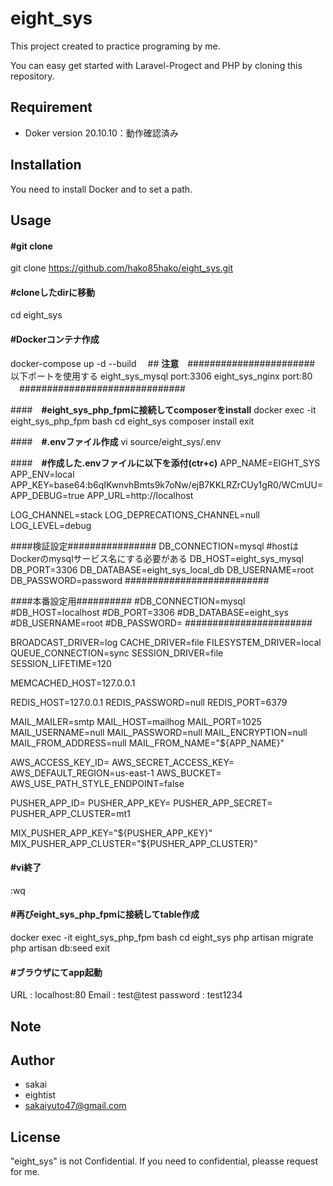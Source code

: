 # eight_sys
 
This project created to practice programing by me.

You can easy get started with Laravel-Progect and PHP by cloning this repository.

## Requirement
 
* Doker 
version 20.10.10：動作確認済み
 
## Installation

You need to install Docker and to set a path.
 
## Usage
 
#### __#git clone__
git clone https://github.com/hako85hako/eight_sys.git

#### __#cloneしたdirに移動__
cd eight_sys

#### __#Dockerコンテナ作成__
docker-compose up -d --build 
　## __注意__　#######################
    以下ポートを使用する
    eight_sys_mysql		port:3306
    eight_sys_nginx		port:80
　##############################

####　__#eight_sys_php_fpmに接続してcomposerをinstall__
docker exec -it eight_sys_php_fpm bash
cd eight_sys
composer install
exit

####　__#.envファイル作成__
vi source/eight_sys/.env

####　__#作成した.envファイルに以下を添付(ctr+c)__
APP_NAME=EIGHT_SYS
APP_ENV=local
APP_KEY=base64:b6qIKwnvhBmts9k7oNw/ejB7KKLRZrCUy1gR0/WCmUU=
APP_DEBUG=true
APP_URL=http://localhost

LOG_CHANNEL=stack
LOG_DEPRECATIONS_CHANNEL=null
LOG_LEVEL=debug

####検証設定################
DB_CONNECTION=mysql
#hostはDockerのmysqlサービス名にする必要がある
DB_HOST=eight_sys_mysql
DB_PORT=3306
DB_DATABASE=eight_sys_local_db
DB_USERNAME=root
DB_PASSWORD=password
##########################

####本番設定用##########
#DB_CONNECTION=mysql
#DB_HOST=localhost
#DB_PORT=3306
#DB_DATABASE=eight_sys
#DB_USERNAME=root
#DB_PASSWORD=
#######################

BROADCAST_DRIVER=log
CACHE_DRIVER=file
FILESYSTEM_DRIVER=local
QUEUE_CONNECTION=sync
SESSION_DRIVER=file
SESSION_LIFETIME=120

MEMCACHED_HOST=127.0.0.1

REDIS_HOST=127.0.0.1
REDIS_PASSWORD=null
REDIS_PORT=6379

MAIL_MAILER=smtp
MAIL_HOST=mailhog
MAIL_PORT=1025
MAIL_USERNAME=null
MAIL_PASSWORD=null
MAIL_ENCRYPTION=null
MAIL_FROM_ADDRESS=null
MAIL_FROM_NAME="${APP_NAME}"

AWS_ACCESS_KEY_ID=
AWS_SECRET_ACCESS_KEY=
AWS_DEFAULT_REGION=us-east-1
AWS_BUCKET=
AWS_USE_PATH_STYLE_ENDPOINT=false

PUSHER_APP_ID=
PUSHER_APP_KEY=
PUSHER_APP_SECRET=
PUSHER_APP_CLUSTER=mt1

MIX_PUSHER_APP_KEY="${PUSHER_APP_KEY}"
MIX_PUSHER_APP_CLUSTER="${PUSHER_APP_CLUSTER}"

#### __#vi終了__
:wq

#### __#再びeight_sys_php_fpmに接続してtable作成__
docker exec -it eight_sys_php_fpm bash
cd eight_sys
php artisan migrate
php artisan db:seed
exit

#### __#ブラウザにてapp起動__
URL		:	localhost:80
Email		:	test@test
password	:	test1234

 
## Note
 
## Author 
* sakai
* eightist
* sakaiyuto47@gmail.com
 
## License
"eight_sys" is not Confidential.
If you need to confidential, pleasse request for me.

